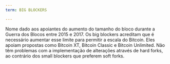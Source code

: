 ```yaml
---
term: BIG BLOCKERS

---
```

Nome dado aos apoiantes do aumento do tamanho do bloco durante a Guerra dos Blocos entre 2015 e 2017. Os big blockers acreditam que é necessário aumentar esse limite para permitir a escala do Bitcoin. Eles apoiam propostas como Bitcoin XT, Bitcoin Classic e Bitcoin Unlimited. Não têm problemas com a implementação de alterações através de hard forks, ao contrário dos small blockers que preferem soft forks.